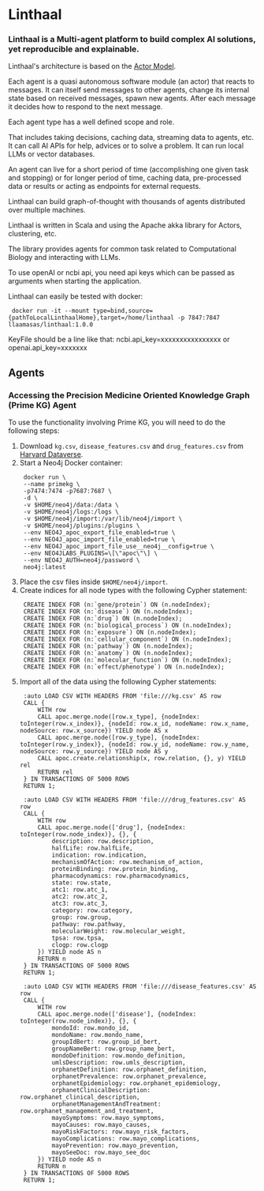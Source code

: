 # Linthaal 

### Linthaal is a Multi-agent platform to build complex AI solutions, yet reproducible and explainable.

Linthaal's architecture is based on the [Actor Model](https://en.wikipedia.org/wiki/Actor_model). 

Each agent is a quasi autonomous software module (an actor) that reacts to messages. 
It can itself send messages to other agents, change its internal state based on received messages, spawn new agents. 
After each message it decides how to respond to the next message. 

Each agent type has a well defined scope and role.  

That includes taking decisions, caching data, 
streaming data to agents, etc.  
It can call AI APIs for help, advices or to solve a problem. It can run local LLMs or vector databases. 

An agent can live for a short period of time (accomplishing one given task and stopping) or for longer period of time, 
caching data, pre-processed data or results or acting as endpoints for external requests. 

Linthaal can build graph-of-thought with thousands of agents distributed over multiple machines. 

Linthaal is written in Scala and using the Apache akka library for Actors, clustering, etc.

The library provides agents for common task related to Computational Biology and interacting with LLMs.

To use openAI or ncbi api, you need api keys which can be passed as arguments when starting the application. 

Linthaal can easily be tested with docker:

```shell
 docker run -it --mount type=bind,source={pathToLocalLinthaalHome},target=/home/linthaal -p 7847:7847 llaamasas/linthaal:1.0.0
``` 

KeyFile should be a line like that:
ncbi.api_key=xxxxxxxxxxxxxxxx
or
openai.api_key=xxxxxxx
                      
## Agents

### Accessing the Precision Medicine Oriented Knowledge Graph (Prime KG) Agent 

To use the functionality involving Prime KG, you will need to do the following steps:
1. Download `kg.csv`, `disease_features.csv` and `drug_features.csv` from [Harvard Dataverse](https://dataverse.harvard.edu/dataset.xhtml?persistentId=doi:10.7910/DVN/IXA7BM).
2. Start a Neo4j Docker container:  
    ```shell   
     docker run \
     --name primekg \
     -p7474:7474 -p7687:7687 \
     -d \
     -v $HOME/neo4j/data:/data \
     -v $HOME/neo4j/logs:/logs \
     -v $HOME/neo4j/import:/var/lib/neo4j/import \
     -v $HOME/neo4j/plugins:/plugins \
     --env NEO4J_apoc_export_file_enabled=true \
     --env NEO4J_apoc_import_file_enabled=true \
     --env NEO4J_apoc_import_file_use__neo4j__config=true \
     --env NEO4JLABS_PLUGINS=\[\"apoc\"\] \
     --env NEO4J_AUTH=neo4j/password \
     neo4j:latest
    ```
3. Place the csv files inside `$HOME/neo4j/import`.
4. Create indices for all node types with the following Cypher statement:
    ```
     CREATE INDEX FOR (n:`gene/protein`) ON (n.nodeIndex);
     CREATE INDEX FOR (n:`disease`) ON (n.nodeIndex);
     CREATE INDEX FOR (n:`drug`) ON (n.nodeIndex);
     CREATE INDEX FOR (n:`biological_process`) ON (n.nodeIndex);
     CREATE INDEX FOR (n:`exposure`) ON (n.nodeIndex);
     CREATE INDEX FOR (n:`cellular_component`) ON (n.nodeIndex);
     CREATE INDEX FOR (n:`pathway`) ON (n.nodeIndex);
     CREATE INDEX FOR (n:`anatomy`) ON (n.nodeIndex);
     CREATE INDEX FOR (n:`molecular_function`) ON (n.nodeIndex);
     CREATE INDEX FOR (n:`effect/phenotype`) ON (n.nodeIndex);
    ```
5. Import all of the data using the following Cypher statements:
    ```
     :auto LOAD CSV WITH HEADERS FROM 'file:///kg.csv' AS row
     CALL {
         WITH row
         CALL apoc.merge.node([row.x_type], {nodeIndex: toInteger(row.x_index)}, {nodeId: row.x_id, nodeName: row.x_name, nodeSource: row.x_source}) YIELD node AS x
         CALL apoc.merge.node([row.y_type], {nodeIndex: toInteger(row.y_index)}, {nodeId: row.y_id, nodeName: row.y_name, nodeSource: row.y_source}) YIELD node AS y
         CALL apoc.create.relationship(x, row.relation, {}, y) YIELD rel
         RETURN rel
     } IN TRANSACTIONS OF 5000 ROWS
     RETURN 1;

     :auto LOAD CSV WITH HEADERS FROM 'file:///drug_features.csv' AS row
     CALL {
         WITH row
         CALL apoc.merge.node(['drug'], {nodeIndex: toInteger(row.node_index)}, {}, {
             description: row.description,
             halfLife: row.halfLife,
             indication: row.indication,
             mechanismOfAction: row.mechanism_of_action,
             proteinBinding: row.protein_binding,
             pharmacodynamics: row.pharmacodynamics,
             state: row.state,
             atc1: row.atc_1,
             atc2: row.atc_2,
             atc3: row.atc_3,
             category: row.category,
             group: row.group,
             pathway: row.pathway,
             molecularWeight: row.molecular_weight,
             tpsa: row.tpsa,
             clogp: row.clogp
         }) YIELD node AS n
         RETURN n
     } IN TRANSACTIONS OF 5000 ROWS
     RETURN 1;

     :auto LOAD CSV WITH HEADERS FROM 'file:///disease_features.csv' AS row
     CALL {
         WITH row
         CALL apoc.merge.node(['disease'], {nodeIndex: toInteger(row.node_index)}, {}, {
             mondoId: row.mondo_id,
             mondoName: row.mondo_name,
             groupIdBert: row.group_id_bert,
             groupNameBert: row.group_name_bert,
             mondoDefinition: row.mondo_definition,
             umlsDescription: row.umls_description,
             orphanetDefinition: row.orphanet_definition,
             orphanetPrevalence: row.orphanet_prevalence,
             orphanetEpidemiology: row.orphanet_epidemiology,
             orphanetClinicalDescription: row.orphanet_clinical_description,
             orphanetManagementAndTreatment: row.orphanet_management_and_treatment,
             mayoSymptoms: row.mayo_symptoms,
             mayoCauses: row.mayo_causes,
             mayoRiskFactors: row.mayo_risk_factors,
             mayoComplications: row.mayo_complications,
             mayoPrevention: row.mayo_prevention,
             mayoSeeDoc: row.mayo_see_doc
         }) YIELD node AS n
         RETURN n
     } IN TRANSACTIONS OF 5000 ROWS
     RETURN 1;
    ```
 